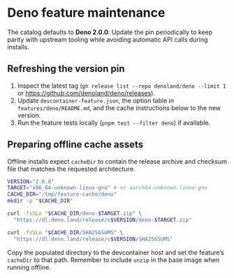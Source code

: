 # Deno feature maintenance

The catalog defaults to **Deno 2.0.0**. Update the pin periodically to keep parity with upstream tooling while avoiding automatic API calls during installs.

## Refreshing the version pin
1. Inspect the latest tag (`gh release list --repo denoland/deno --limit 1` or https://github.com/denoland/deno/releases).
2. Update `devcontainer-feature.json`, the option table in `features/deno/README.md`, and the cache instructions below to the new version.
3. Run the feature tests locally (`pnpm test --filter deno`) if available.

## Preparing offline cache assets
Offline installs expect `cacheDir` to contain the release archive and checksum file that matches the requested architecture.

```bash
VERSION="2.0.0"
TARGET="x86_64-unknown-linux-gnu" # or aarch64-unknown-linux-gnu
CACHE_DIR="/tmp/feature-cache/deno"
mkdir -p "$CACHE_DIR"

curl -fsSLo "$CACHE_DIR/deno-$TARGET.zip" \
  "https://dl.deno.land/release/v$VERSION/deno-$TARGET.zip"

curl -fsSLo "$CACHE_DIR/SHA256SUMS" \
  "https://dl.deno.land/release/v$VERSION/SHA256SUMS"
```

Copy the populated directory to the devcontainer host and set the feature’s `cacheDir` to that path. Remember to include `unzip` in the base image when running offline.
